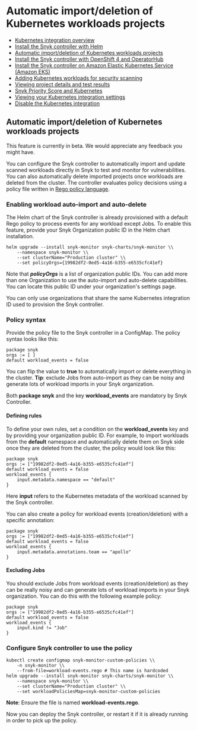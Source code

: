 # Automatic import/deletion of Kubernetes workloads projects

* [ Kubernetes integration overview](https://github.com/snyk/user-docs/tree/75cbddc84902693171786610d68edd1dc502bd55/hc/en-us/articles/360003916138-Kubernetes-integration-overview/README.md)
* [ Install the Snyk controller with Helm](https://github.com/snyk/user-docs/tree/75cbddc84902693171786610d68edd1dc502bd55/hc/en-us/articles/360003916158-Install-the-Snyk-controller-with-Helm/README.md)
* [ Automatic import/deletion of Kubernetes workloads projects](https://github.com/snyk/user-docs/tree/75cbddc84902693171786610d68edd1dc502bd55/hc/en-us/articles/360020835037-Automatic-import-deletion-of-Kubernetes-workloads-projects/README.md)
* [ Install the Snyk controller with OpenShift 4 and OperatorHub](https://github.com/snyk/user-docs/tree/75cbddc84902693171786610d68edd1dc502bd55/hc/en-us/articles/360006548317-Install-the-Snyk-controller-with-OpenShift-4-and-OperatorHub/README.md)
* [ Install the Snyk controller on Amazon Elastic Kubernetes Service \(Amazon EKS\)](https://github.com/snyk/user-docs/tree/75cbddc84902693171786610d68edd1dc502bd55/hc/en-us/articles/360011128137-Install-the-Snyk-controller-on-Amazon-Elastic-Kubernetes-Service-Amazon-EKS-/README.md)
* [ Adding Kubernetes workloads for security scanning](https://github.com/snyk/user-docs/tree/75cbddc84902693171786610d68edd1dc502bd55/hc/en-us/articles/360003947117-Adding-Kubernetes-workloads-for-security-scanning/README.md)
* [ Viewing project details and test results](https://github.com/snyk/user-docs/tree/75cbddc84902693171786610d68edd1dc502bd55/hc/en-us/articles/360003916178-Viewing-project-details-and-test-results/README.md)
* [ Snyk Priority Score and Kubernetes](https://github.com/snyk/user-docs/tree/75cbddc84902693171786610d68edd1dc502bd55/hc/en-us/articles/360010906897-Snyk-Priority-Score-and-Kubernetes/README.md)
* [ Viewing your Kubernetes integration settings](https://github.com/snyk/user-docs/tree/75cbddc84902693171786610d68edd1dc502bd55/hc/en-us/articles/360006368657-Viewing-your-Kubernetes-integration-settings/README.md)
* [ Disable the Kubernetes integration](https://github.com/snyk/user-docs/tree/75cbddc84902693171786610d68edd1dc502bd55/hc/en-us/articles/360003947137-Disable-the-Kubernetes-integration/README.md)

## Automatic import/deletion of Kubernetes workloads projects

This feature is currently in beta. We would appreciate any feedback you might have.

You can configure the Snyk controller to automatically import and update scanned workloads directly in Snyk to test and monitor for vulnerabilities. You can also automatically delete imported projects once workloads are deleted from the cluster. The controller evaluates policy decisions using a policy file written in [Rego policy language](https://www.openpolicyagent.org/docs/latest/policy-language/).

### Enabling workload auto-import and auto-delete

The Helm chart of the Snyk controller is already provisioned with a default Rego policy to process events for any workload except Jobs. To enable this feature, provide your Snyk Organization public ID in the Helm chart installation.

```text
helm upgrade --install snyk-monitor snyk-charts/snyk-monitor \\
    --namespace snyk-monitor \\
    --set clusterName="Production cluster" \\
    --set policyOrgs={19982df2-0ed5-4a16-b355-e6535cfc41ef}
```

Note that _**policyOrgs**_ is a list of organization public IDs. You can add more than one Organization to use the auto-import and auto-delete capabilities. You can locate this public ID under your organization's settings page.

You can only use organizations that share the same Kubernetes integration ID used to provision the Snyk controller.

### Policy syntax

Provide the policy file to the Snyk controller in a ConfigMap. The policy syntax looks like this:

```text
package snyk
orgs := [ ]
default workload_events = false
```

You can flip the value to **true** to automatically import or delete everything in the cluster. **Tip**: exclude Jobs from auto-import as they can be noisy and generate lots of workload imports in your Snyk organization.

Both **package snyk** and the key **workload\_events** are mandatory by Snyk Controller.

#### Defining rules

To define your own rules, set a condition on the **workload\_events** key and by providing your organization public ID. For example, to import workloads from the **default** namespace and automatically delete them on Snyk side once they are deleted from the cluster, the policy would look like this:

```text
package snyk
orgs := ["19982df2-0ed5-4a16-b355-e6535cfc41ef"]
default workload_events = false
workload_events {
    input.metadata.namespace == "default"
}
```

Here **input** refers to the Kubernetes metadata of the workload scanned by the Snyk controller.

You can also create a policy for workload events \(creation/deletion\) with a specific annotation:

```text
package snyk
orgs := ["19982df2-0ed5-4a16-b355-e6535cfc41ef"]
default workload_events = false
workload_events {
    input.metadata.annotations.team == "apollo"
}
```

#### Excluding Jobs

You should exclude Jobs from workload events \(creation/deletion\) as they can be really noisy and can generate lots of workload imports in your Snyk organization. You can do this with the following example policy:

```text
package snyk
orgs := ["19982df2-0ed5-4a16-b355-e6535cfc41ef"]
default workload_events = false
workload_events {
    input.kind != "Job"
}
```

### Configure Snyk controller to use the policy

```text
kubectl create configmap snyk-monitor-custom-policies \\
    -n snyk-monitor \\
    --from-file=workload-events.rego # This name is hardcoded
helm upgrade --install snyk-monitor snyk-charts/snyk-monitor \\
    --namespace snyk-monitor \\
    --set clusterName="Production cluster" \\
    --set workloadPoliciesMap=snyk-monitor-custom-policies
```

**Note**: Ensure the file is named **workload-events.rego**.

Now you can deploy the Snyk controller, or restart it if it is already running in order to pick up the policy.

